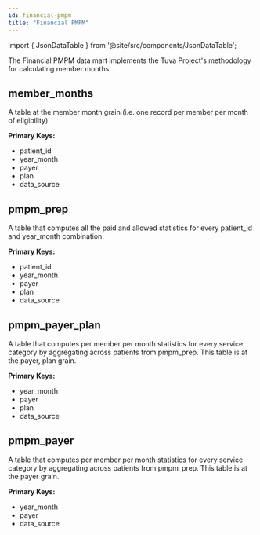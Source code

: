 ```yaml
---
id: financial-pmpm
title: "Financial PMPM"
---
```


import { JsonDataTable } from '@site/src/components/JsonDataTable';

The Financial PMPM data mart implements the Tuva Project's methodology for 
calculating member months. 

## member_months

A table at the member month grain (i.e. one record per member per month of eligibility).

**Primary Keys:**
  * patient_id 
  * year_month 
  * payer 
  * plan 
  * data_source

<JsonDataTable jsonPath="nodes.model\.the_tuva_project\.financial_pmpm__member_months.columns" />

## pmpm_prep

A table that computes all the paid and allowed statistics for every patient_id and year_month combination.

**Primary Keys:**
  * patient_id 
  * year_month 
  * payer 
  * plan 
  * data_source

<JsonDataTable jsonPath="nodes.model\.the_tuva_project\.financial_pmpm__pmpm_prep.columns" />

## pmpm_payer_plan

A table that computes per member per month statistics for every service category by aggregating across patients from pmpm_prep. This table is at the payer, plan grain.

**Primary Keys:**
  * year_month 
  * payer 
  * plan 
  * data_source

<JsonDataTable jsonPath="nodes.model\.the_tuva_project\.financial_pmpm__pmpm_payer_plan.columns" />

## pmpm_payer

A table that computes per member per month statistics for every service category by aggregating across patients from pmpm_prep. This table is at the payer grain.

**Primary Keys:**
  * year_month 
  * payer
  * data_source

<JsonDataTable jsonPath="nodes.model\.the_tuva_project\.financial_pmpm__pmpm_payer.columns" />